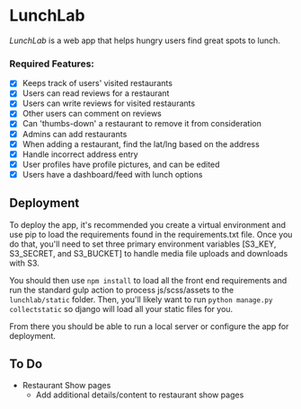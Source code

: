 # LunchLab

*LunchLab* is a web app that helps hungry users find great spots to lunch.

### Required Features:
  - [x] Keeps track of users' visited restaurants
  - [x] Users can read reviews for a restaurant
  - [x] Users can write reviews for visited restaurants
  - [x] Other users can comment on reviews
  - [x] Can 'thumbs-down' a restaurant to remove it from consideration
  - [x] Admins can add restaurants
  - [x] When adding a restaurant, find the lat/lng based on the address
  - [x] Handle incorrect address entry
  - [x] User profiles have profile pictures, and can be edited
  - [x] Users have a dashboard/feed with lunch options

## Deployment
To deploy the app, it's recommended you create a virtual environment and use pip to load the requirements found in the requirements.txt file. Once you do that, you'll need to set three primary environment variables [S3_KEY, S3_SECRET, and S3_BUCKET] to handle media file uploads and downloads with S3.

You should then use `npm install` to load all the front end requirements and run the standard gulp action to process js/scss/assets to the `lunchlab/static` folder. Then, you'll likely want to run `python manage.py collectstatic` so django will load all your static files for you.

From there you should be able to run a local server or configure the app for deployment.

## To Do
- Restaurant Show pages
  - Add additional details/content to restaurant show pages
